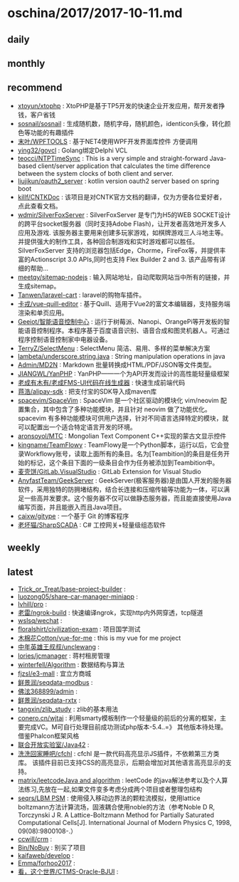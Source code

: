 # oschina/2017/2017-10-11.md



## daily



## monthly



## recommend

- [xtoyun/xtophp](http://git.oschina.net/xtoyun/xtophp) : XtoPHP是基于TP5开发的快速企业开发应用，帮开发者挣钱，客户省钱
- [sosnail/sosnail](http://git.oschina.net/Myth123/sosnail) : 生成随机数，随机字母，随机颜色，identicon头像，转化颜色等功能的有趣插件
- [末叶/WPFTOOLS](http://git.oschina.net/chenhome/WPFTOOLS) : 基于NET4使用WPF开发界面库控件 方便调用
- [ying32/govcl](http://git.oschina.net/ying32/govcl) : Golang绑定Delphi VCL
- [teocci/NTPTimeSync](http://git.oschina.net/teocci/NTPTimeSync) : This is a very simple and straight-forward Java-based client/server application that calculates the time difference between the system clocks of both client and server.
- [liujikun/oauth2_server](http://git.oschina.net/jackylisir/oauth2_server) : kotlin version oauth2 server based on spring boot
- [killf/CNTKDoc](http://git.oschina.net/killf/CNTKDoc) : 该项目是对CNTK官方文档的翻译，仅为方便各位爱好者，点此查看文档。
- [wdmir/SilverFoxServer](http://git.oschina.net/wdmir/SilverFoxServer) : SilverFoxServer 是专门为H5的WEB SOCKET设计的跨平台socket服务器（同时支持Adobe Flash)，让开发者高效地开发多人应用及游戏. 该服务器主要用来创建多玩家游戏，如棋牌游戏三人斗地主等。并提供强大的制作工具，各种回合制游戏和实时游戏都可以胜任。 SilverFoxServer 支持的浏览器包括Edge，Chorme，FireFox等，并提供丰富的Actionscript 3.0 APIs,同时也支持 Flex Builder 2 and 3. 该产品带有详细的帮助...
- [meetqy/sitemap-nodejs](http://git.oschina.net/meetqy/sitemap-nodejs) : 输入网站地址，自动爬取网站当中所有的链接，并生成sitemap。
- [Tanwen/laravel-cart](http://git.oschina.net/death/laravel-cart) : laravel的购物车插件。
- [卡戎/vue-quill-editor](http://git.oschina.net/jeffka/vue-quill-editor) : 基于Quill、适用于Vue2的富文本编辑器，支持服务端渲染和单页应用。
- [Geeiot/智能语音控制中心](http://git.oschina.net/geeiot/aicontroler) : 运行于树莓派、Nanopi、OrangePi等开发板的智能语音控制程序。本程序基于百度语音识别、语音合成和图灵机器人。可通过程序控制语音控制家中电器设备。
- [TerryZ/SelectMenu](http://git.oschina.net/TerryZ/SelectMenu) : SelectMenu 简洁、易用、多样的菜单解决方案
- [lambeta/underscore.string.java](http://git.oschina.net/lambeta/underscore.string.java) : String manipulation operations in java
- [Admin/MD2N](http://git.oschina.net/pwedutop_admin/MD2N) : Markdown 批量转换成HTML/PDF/JSON等文件类型。
- [JIANGWL/YanPHP](http://git.oschina.net/JIANGWL/YanPHP) : YanPHP——一个为API开发而设计的高性能轻量级框架
- [老成有木有/老成FMS-UI代码在线生成器](http://git.oschina.net/lcfms/lcfms) : 快速生成前端代码
- [蒋浩/alipay-sdk](http://git.oschina.net/howe/alipay-sdk) : 把支付宝的SDK导入成maven库
- [spacevim/SpaceVim](http://git.oschina.net/spacevim/SpaceVim) : SpaceVim 是一个社区驱动的模块化 vim/neovim 配置集合，其中包含了多种功能模块，并且针对 neovim 做了功能优化。spacevim 有多种功能模块可供用户选择，针对不同语言选择特定的模块，就可以配置出一个适合特定语言开发的环境。
- [aronsoyol/MTC](http://git.oschina.net/aronsoyol/MTC) : Mongolian Text Component C++实现的蒙古文显示控件
- [kingname/TeamFlowy](http://git.oschina.net/kingname/TeamFlowy) : TeamFlowy是一个Python脚本，运行以后，它会登录Workflowy账号，读取上面所有的条目。名为[Teambition]的条目是任务开始的标记，这个条目下面的一级条目会作为任务被添加到Teambition中。
- [麦壳饼/GitLab.VisualStudio](http://git.oschina.net/maikebing/GitLab.VisualStudio) : GitLab Extension for Visual Studio
- [AnyfastTeam/GeekServer](http://git.oschina.net/anyfast/GeekServer) : GeekServer(极客服务器)是由国人开发的服务器软件，采用独特的防拥堵结构，结合长连接和压缩传输等功能为一体，可以满足一些高并发要求。这个服务器不仅可以做静态服务器，而且能直接使用Java编写页面，并且能嵌入而且Java项目。
- [caixw/gitype](http://git.oschina.net/caixw/typing) : 一个基于 Git 的博客程序
- [老坏猫/SharpSCADA](http://git.oschina.net/LaoHuaiMiao/SharpSCADA) : C# 工控网关+轻量级组态软件


## weekly



## latest

- [Trick_or_Treat/base-project-builder](http://git.oschina.net/TrikeOrTreat/base-project-builder) : 
- [luozong05/share-car-manager-miniapp](http://git.oschina.net/luozong05/share-car-manager-miniapp) : 
- [lvhill/pro](http://git.oschina.net/lvhill/pro) : 
- [老雷/ngrok-build](http://git.oschina.net/reger/ngrok-build) : 快速编译ngrok，实现http内外网穿透，tcp隧道
- [wslsq/wechat](http://git.oschina.net/wslsq/wechat) : 
- [floralshirt/civilization-exam](http://git.oschina.net/floralshirt/civilization-exam) : 项目国学测试
- [木棉花Cotton/vue-for-me](http://git.oschina.net/mark0758/vue-for-me) : this is my vue for me project
- [中年英雄王叔叔/unclewang](http://git.oschina.net/whuwangxin/unclewang) : 
- [lories/jcmanager](http://git.oschina.net/liushangshu/jcmanager) : 蒋村租房管理
- [winterfell/Algorithm](http://git.oschina.net/winterfell/Algorithm) : 数据结构与算法
- [fjzsl/e3-mall](http://git.oschina.net/fjzsl/e3-mall) : 宜立方商城
- [鲜景润/seqdata-modbus](http://git.oschina.net/jingrunx/seqdata-modbus) : 
- [佛泫368899/admin](http://git.oschina.net/FuXuan368899_admin/admin66) : 
- [鲜景润/seqdata-rxtx](http://git.oschina.net/jingrunx/seqdata-rxtx) : 
- [tangxin/zlib_study](http://git.oschina.net/tiger_git/zlib_study) : zlib的基本用法
- [conero.cn/wjtai](http://git.oschina.net/Doee/wjtai) : 利用smarty模板制作一个轻量级的前后的分离的框架，主要完成VC。M可自行处理目前成功测试php版本-5.4..=》 其他版本待处理。借鉴Phalcon框架风格
- [联合开放实验室/Java42](http://git.oschina.net/ychs168/Java42) : 
- [洗洗回家睡吧/cfchl](http://git.oschina.net/codfarmer/CHL) : cfchl 是一款代码高亮显示JS插件，不依赖第三方类库。 该插件目前已支持CSS的高亮显示，后期会增加对其他语言高亮显示的支持。
- [matrix/leetcodeJava and algorithm](http://git.oschina.net/forNoName/leetcodeJava) : leetCode 的java解法参考以及个人算法练习,先放在一起,如果文件变多考虑分成两个项目或者整理包结构
- [seqrs/LBM PSM](http://git.oschina.net/seqrs/LBM-PSM) : 使用侵入移动边界法的颗粒流模拟，使用lattice boltzmann方法计算流场，固液耦合使用noble的方法（参考Noble D R, Torczynski J R. A Lattice-Boltzmann Method for Partially Saturated Computational Cells[J]. International Journal of Modern Physics C, 1998, 09(08):9800108-.）
- [ccwill/crm](http://git.oschina.net/ccwill/crm) : 
- [Bin/NoBuy](http://git.oschina.net/BinZiYu/nobuy) : 别买了项目
- [kaifaweb/develop](http://git.oschina.net/kaifaweb/develop) : 
- [Emma/forhoo2017](http://git.oschina.net/emmaplus/forhoo2017) : 
- [看，这个世界/CTMS-Oracle-BJUI](http://git.oschina.net/lztkdr/CTMS-Oracle-BJUI) : 